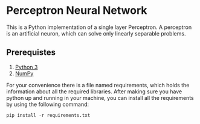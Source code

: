 # Perceptron Neural Network

This is a Python implementation of a single layer Perceptron. A perceptron is an artificial neuron, which can solve only linearly separable problems.

## Prerequistes

1) [Python 3](https://www.python.org/downloads/)
2) [NumPy](http://www.numpy.org/)

For your convenience there is a file named requirements, which holds the information about all the required libraries. After making sure you have python up and running in your machine, you can install all the requirements by using the following command:

```Python
pip install -r requirements.txt
```
